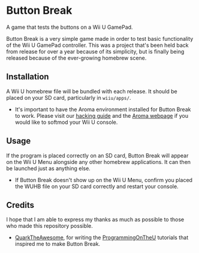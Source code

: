# Button Break

A game that tests the buttons on a Wii U GamePad. 

Button Break is a very simple game made in order to test basic functionality of the Wii U GamePad controller. This was a project that's been held back from release for over a year because of its simplicity, but is finally being released because of the ever-growing homebrew scene.

## Installation
A Wii U homebrew file will be bundled with each release. It should be placed on your SD card, particularly in `wiiu/apps/`.
* It's important to have the Aroma environment installed for Button Break to work. Please visit our [hacking guide](https://wiiu.hacks.guide/) and the [Aroma webpage](https://aroma.foryour.cafe/) if you would like to softmod your Wii U console.

## Usage
If the program is placed correctly on an SD card, Button Break will appear on the Wii U Menu alongside any other homebrew applications. It can then be launched just as anything else.
* If Button Break doesn't show up on the Wii U Menu, confirm you placed the WUHB file on your SD card correctly and restart your console.

## Credits
I hope that I am able to express my thanks as much as possible to those who made this repository possible.
* [QuarkTheAwesome](https://github.com/QuarkTheAwesome), for writing the [ProgrammingOnTheU](https://github.com/yawut/ProgrammingOnTheU) tutorials that inspired me to make Button Break.